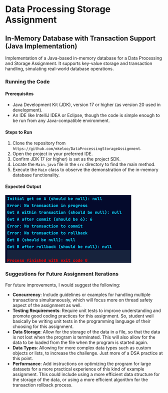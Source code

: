 # Data Processing Storage Assignment

## In-Memory Database with Transaction Support (Java Implementation)

Implementation of a Java-based in-memory database for a Data Processing and Storage Assignment. It supports key-value storage and transaction handling, simulating real-world database operations.

### Running the Code

#### Prerequisites
- Java Development Kit (JDK), version 17 or higher (as version 20 used in development).
- An IDE like IntelliJ IDEA or Eclipse, though the code is simple enough to be run from any Java-compatible environment.

#### Steps to Run
1. Clone the repository from `https://github.com/mkeloo/DataProcessingStorageAssignment`.
2. Open the project in your preferred IDE.
3. Confirm JDK 17 (or higher) is set as the project SDK.
4. Locate the `Main.java` file in the `src` directory to find the main method.
5. Execute the `Main` class to observe the demonstration of the in-memory database functionality.

#### Expected Output
![img.png](img.png)

### Suggestions for Future Assignment Iterations

For future improvements, I would suggest the following:
- **Concurrency**: Include guidelines or examples for handling multiple transactions simultaneously, which will focus more on thread safety aspect of the assignment as well.
- **Testing Requirements**: Require unit tests to improve understanding and promote good coding practices for this assignment. So, student weil basically be writing unit tests in the programming language of their choosing for this assignment.
- **Data Storage**: Allow for the storage of the data in a file, so that the data is not lost when the program is terminated. This will also allow for the data to be loaded from the file when the program is started again.
- **Data Types**: Allowing for more complex data types such as custom objects or lists, to increase the challenge. Just more of a DSA practice at this point.
- **Performance**: Add instructions on optimizing the program for large datasets for a more practical experience of this kind of example assignment. This could include using a more efficient data structure for the storage of the data, or using a more efficient algorithm for the transaction rollback process.
